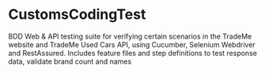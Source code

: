 # CustomsCodingTest
BDD Web &amp; API testing suite for verifying certain scenarios in the TradeMe website and TradeMe Used Cars API, using Cucumber, Selenium Webdriver and RestAssured. Includes feature files and step definitions to test response data, validate brand count and names
